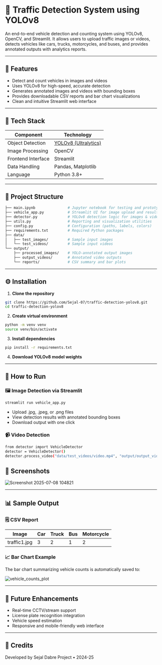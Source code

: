 # 🚦 Traffic Detection System using YOLOv8

An end-to-end vehicle detection and counting system using YOLOv8, OpenCV, and Streamlit. It allows users to upload traffic images or videos, detects vehicles like cars, trucks, motorcycles, and buses, and provides annotated outputs with analytics reports.

---

## 📌 Features

- Detect and count vehicles in images and videos
- Uses YOLOv8 for high-speed, accurate detection
- Generates annotated images and videos with bounding boxes
- Provides downloadable CSV reports and bar chart visualizations
- Clean and intuitive Streamlit web interface

---

## 🧠 Tech Stack

| Component     | Technology         |
|---------------|--------------------|
| Object Detection | [YOLOv8 (Ultralytics)](https://docs.ultralytics.com) |
| Image Processing | OpenCV |
| Frontend Interface | Streamlit |
| Data Handling | Pandas, Matplotlib |
| Language | Python 3.8+ |

---

## 📁 Project Structure

```bash
├── main.ipynb               # Jupyter notebook for testing and prototyping
├── vehicle_app.py           # Streamlit UI for image upload and results
├── detector.py              # YOLOv8 detection logic for images & videos
├── utils.py                 # Reporting and visualization utilities
├── config.py                # Configuration (paths, labels, colors)
├── requirements.txt         # Required Python packages
├── data/
│   ├── test_images/         # Sample input images
│   └── test_videos/         # Sample input videos
└── output/
    ├── processed_images/    # YOLO-annotated output images
    ├── output_videos/       # Annotated video outputs
    └── reports/             # CSV summary and bar plots

```
---

## ⚙️ Installation

1. **Clone the repository**  
```bash
git clone https://github.com/Sejal-07/traffic-detection-yolov8.git
cd traffic-detection-yolov8
```
2. **Create virtual environment**
```bash
python -m venv venv
source venv/bin/activate  
```
3. **Install dependencies**
```bash
pip install -r requirements.txt
```
4. **Download YOLOv8 model weights**
---
## 🚀 How to Run
### 🖼️ Image Detection via Streamlit
```bash
streamlit run vehicle_app.py
```
- Upload .jpg, .jpeg, or .png files
- View detection results with annotated bounding boxes
- Download output with one click

### 📹 Video Detection 
```bash
from detector import VehicleDetector
detector = VehicleDetector()
detector.process_video("data/test_videos/video.mp4", "output/output_videos/processed.mp4")
```
## 📸 Screenshots
![Screenshot 2025-07-08 104821](https://github.com/user-attachments/assets/6b1b1803-5e63-4515-b26b-37b2be61abc5)

---
## 📊 Sample Output

### 🗒️ CSV Report

| Image         | Car | Truck | Bus | Motorcycle |
|---------------|-----|-------|-----|------------|
| traffic1.jpg  |  3  |   2   |  1  |     2      |

### 📈 Bar Chart Example

The bar chart summarizing vehicle counts is automatically saved to:

![vehicle_counts_plot](https://github.com/user-attachments/assets/5ea95b05-0b7d-41f6-9cba-0f61af8fda7f)

---
## 🚀 Future Enhancements
- Real-time CCTV/stream support
- License plate recognition integration
- Vehicle speed estimation
- Responsive and mobile-friendly web interface
---
## 🏁 Credits
Developed by Sejal Dabre
Project • 2024-25


